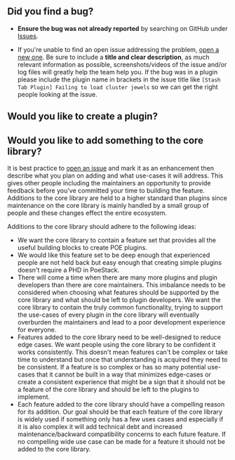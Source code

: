 ## **Did you find a bug?**

* **Ensure the bug was not already reported** by searching on GitHub under [Issues](https://github.com/PoeStack/poestack-sage/issues).

* If you're unable to find an open issue addressing the problem, [open a new one](https://github.com/PoeStack/poestack-sage/issues/new). Be sure to include a **title and clear description**, as much relevant information as possible, screenshots/videos of the issue and/or log files will greatly help the team help you. If the bug was in a plugin please include the plugin name in brackets in the issue title like `[Stash Tab Plugin] Failing to load cluster jewels` so we can get the right people looking at the issue.

## **Would you like to create a plugin?**


## **Would you like to add something to the core library?**
It is best practice to [open an issue](https://github.com/PoeStack/poestack-sage/issues/new) and mark it as an enhancement then describe what you plan on adding and what use-cases it will address. This gives other people including the maintainers an opportunity to provide feedback before you've committed your time to building the feature. Additions to the core library are held to a higher standard than plugins since maintenance on the core library is mainly handled by a small group of people and these changes effect the entire ecosystem.

Additions to the core library should adhere to the following ideas:
- We want the core library to contain a feature set that provides all the useful building blocks to create POE plugins.
- We would like this feature set to be deep enough that experienced people are not held back but easy enough that creating simple plugins doesn't require a PHD in PoeStack.
- There will come a time when there are many more plugins and plugin developers than there are core maintainers. This imbalance needs to be considered when choosing what features should be supported by the core library and what should be left to plugin developers. We want the core library to contain the truly common functionality, trying to support the use-cases of every plugin in the core library will eventually overburden the maintainers and lead to a poor development experience for everyone.
- Features added to the core library need to be well-designed to reduce edge cases. We want people using the core library to be confident it works consistently. This doesn't mean features can't be complex or take time to understand but once that understanding is acquired they need to be consistent. If a feature is so complex or has so many potential use-cases that it cannot be built in a way that minimizes edge-cases or create a consistent experience that might be a sign that it should not be a feature of the core library and should be left to the plugins to implement.
- Each feature added to the core library should have a compelling reason for its addition. Our goal should be that each feature of the core library is widely used if something only has a few uses cases and especially if it is also complex it will add technical debt and increased maintenance/backward compatibility concerns to each future feature. If no compelling wide use case can be made for a feature it should not be added to the core library.
